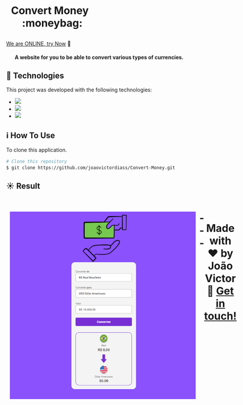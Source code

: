 <h1 align="center" style="    max-width: 250px;
    margin: 30px 0;">
    <br>
    Convert Money &nbsp; :moneybag:
</h1>

[We are ONLINE, try Now](https://iridescent-fudge-2d625f.netlify.app/) :tada:<br>

<h4 align="center">
  A website for you to be able to convert various types of currencies.
</h4>

## :rocket: Technologies

This project was developed with the following technologies:

- <img src="https://img.shields.io/badge/HTML5-E34F26?style=for-the-badge&logo=html5&logoColor=white">
- <img src="https://img.shields.io/badge/CSS3-1572B6?style=for-the-badge&logo=css3&logoColor=white">
- <img src="https://img.shields.io/badge/JavaScript-323330?style=for-the-badge&logo=javascript&logoColor=F7DF1E">

## :information_source: How To Use

To clone this application.

```bash
# Clone this repository
$ git clone https://github.com/joaovictordiass/Convert-Money.git
```

## :sunny: Result

  <div style="display: flex;   flex-direction: column;
  align-items: center;">
  <h1 align="center" style="display: flex; flex-direction:row;">
      <img   style="margin: 0 10px;" alt="convert-money-img" src="./assets/img-projeto.png">
---

Made with ♥ by João Victor :wave: [Get in touch!](https://www.linkedin.com/in/jo%C3%A3o-victor-dias-4235a52aa/)
